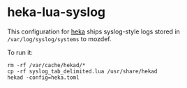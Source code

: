 # heka-lua-syslog

This configuration for [heka](http://hekad.readthedocs.org/en/latest/) ships syslog-style logs stored in `/var/log/syslog/systems` to mozdef.

To run it:

```
rm -rf /var/cache/hekad/*
cp -rf syslog_tab_delimited.lua /usr/share/hekad
hekad -config=heka.toml
```
